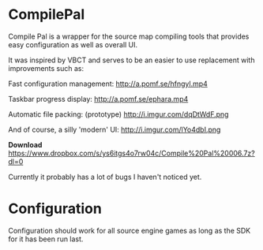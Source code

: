 CompilePal
==========

Compile Pal is a wrapper for the source map compiling tools that provides easy configuration as well as overall UI.

It was inspired by VBCT and serves to be an easier to use replacement with improvements such as:

Fast configuration management:
http://a.pomf.se/hfngyl.mp4

Taskbar progress display:
http://a.pomf.se/ephara.mp4

Automatic file packing: (prototype)
http://i.imgur.com/dqDtWdF.png

And of course, a silly 'modern' UI:
http://i.imgur.com/lYo4dbI.png

**Download**
https://www.dropbox.com/s/ys6itgs4o7rw04c/Compile%20Pal%20006.7z?dl=0


Currently it probably has a lot of bugs I haven't noticed yet. 

Configuration
==========

Configuration should work for all source engine games as long as the SDK for it has been run last.
